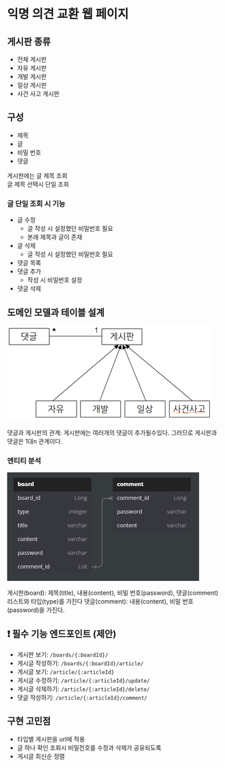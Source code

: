 # 익명 의견 교환 웹 페이지

## 게시판 종류
- 전체 게시판
- 자유 게시판
- 개발 게시판
- 일상 게시판
- 사건 사고 게시판

## 구성
- 제목
- 글
- 비밀 번호
- 댓글

게시판에는 글 제목 조회  
글 제목 선택시 단일 조회

### 글 단일 조회 시 기능
- 글 수정
    - 글 작성 시 설정했던 비밀번호 필요
    - 본래 제목과 글이 존재
- 글 삭제
    - 글 작성 시 설정했던 비밀번호 필요
- 댓글 목록
- 댓글 추가
    - 작성 시 비밀번호 설정
- 댓글 삭제

## 도메인 모델과 테이블 설계
![img.png](img.png)

댓글과 게시판의 관계: 게시판에는 여러개의 댓글이 추가될수있다. 그러므로 게시판과 댓글은 1대n 관계이다.  

### 엔티티 분석
![img_2.png](img_2.png)

게시판(board): 제목(title), 내용(content), 비밀 번호(password), 댓글(comment)리스트와 타입(type)를 가진다
댓글(comment): 내용(content), 비밀 번호(password)을 가진다.

## ❗ 필수 기능 엔드포인트 (제안)
- 게시판 보기: `/boards/{:boardId}/`
- 게시글 작성하기: `/boards/{:boardId}/article/`
- 게시글 보기: `/article/{:articleId}`
- 게시글 수정하기: `/article/{:articleId}/update/`
- 게시글 삭제하기: `/article/{:articleId}/delete/`
- 댓글 작성하기: `/article/{:articleId}/comment/`

## 구현 고민점
- 타입별 게시판을 url에 적용
- 글 하나 확인 조회시 비밀전호를 수정과 삭제가 공유되도록
- 게시글 최신순 정렬
